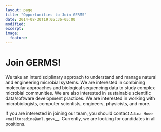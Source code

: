 ```yaml
---
layout: page
title: "Opportunities to Join GERMS"
date: 2014-08-30T19:05:36-05:00
modified:
excerpt:
image:
  feature:
---
```


# Join GERMS! #

We take an interdisciplinary approach to understand and manage natural and engineering microbial systems.  We are interested in combining molecular approaches and biological sequencing data to study complex microbial communities.  We are also interested in sustainable scientific data/software development practices.  We are interested in working with microbiologists, computer scientists, engineers, physicists, and more.  

If you are interested in joining our team, you should contact `Adina Howe <mailto:adina@anl.gov>`__.  Currently, we are looking for candidates in all positions.






